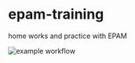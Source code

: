# epam-training
home works and practice with EPAM

![example workflow](https://github.com/sabiralievich/DTJavaschool/actions/workflows/maven.yml/badge.svg)
